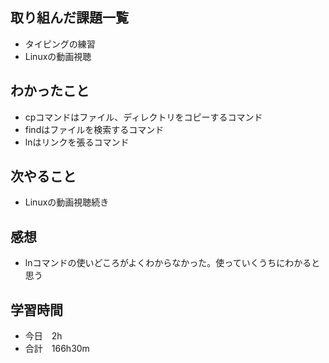 ## 取り組んだ課題一覧
- タイピングの練習
- Linuxの動画視聴
## わかったこと
- cpコマンドはファイル、ディレクトリをコピーするコマンド
- findはファイルを検索するコマンド
- lnはリンクを張るコマンド
## 次やること
-  Linuxの動画視聴続き
## 感想
- lnコマンドの使いどころがよくわからなかった。使っていくうちにわかると思う
## 学習時間
- 今日　2h
- 合計　166h30m
